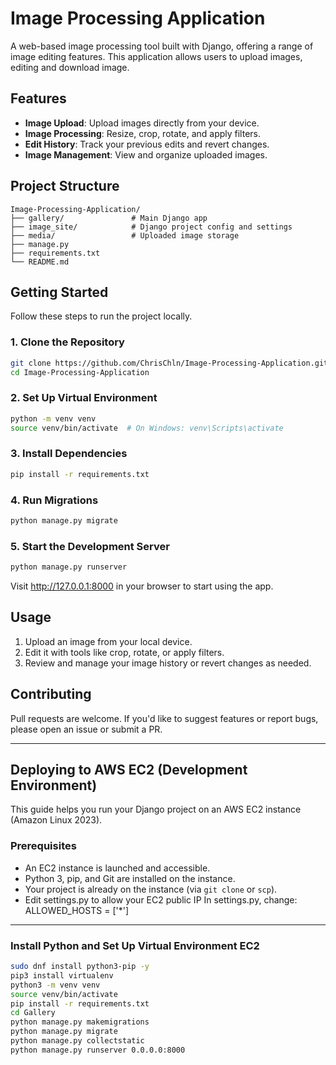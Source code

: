 # Image Processing Application

A web-based image processing tool built with Django, offering a range of image editing features. This application allows users to upload images, editing and download image.

## Features

- **Image Upload**: Upload images directly from your device.
- **Image Processing**: Resize, crop, rotate, and apply filters.
- **Edit History**: Track your previous edits and revert changes.
- **Image Management**: View and organize uploaded images.

## Project Structure

```
Image-Processing-Application/
├── gallery/               # Main Django app
├── image_site/            # Django project config and settings
├── media/                 # Uploaded image storage
├── manage.py             
├── requirements.txt       
└── README.md              
```

## Getting Started

Follow these steps to run the project locally.

### 1. Clone the Repository

```bash
git clone https://github.com/ChrisChln/Image-Processing-Application.git
cd Image-Processing-Application
```

### 2. Set Up Virtual Environment

```bash
python -m venv venv
source venv/bin/activate  # On Windows: venv\Scripts\activate
```

### 3. Install Dependencies

```bash
pip install -r requirements.txt
```

### 4. Run Migrations

```bash
python manage.py migrate
```

### 5. Start the Development Server

```bash
python manage.py runserver
```

Visit http://127.0.0.1:8000 in your browser to start using the app.

## Usage

1. Upload an image from your local device.
2. Edit it with tools like crop, rotate, or apply filters.
3. Review and manage your image history or revert changes as needed.

## Contributing

Pull requests are welcome. If you'd like to suggest features or report bugs, please open an issue or submit a PR.




---

## Deploying to AWS EC2 (Development Environment)

This guide helps you run your Django project on an AWS EC2 instance (Amazon Linux 2023).

### Prerequisites

- An EC2 instance is launched and accessible.
- Python 3, pip, and Git are installed on the instance.
- Your project is already on the instance (via `git clone` or `scp`).
- Edit settings.py to allow your EC2 public IP
  In settings.py, change:
  ALLOWED_HOSTS = ['*']

---

### Install Python and Set Up Virtual Environment EC2

```bash
sudo dnf install python3-pip -y
pip3 install virtualenv
python3 -m venv venv
source venv/bin/activate
pip install -r requirements.txt
cd Gallery
python manage.py makemigrations
python manage.py migrate
python manage.py collectstatic
python manage.py runserver 0.0.0.0:8000
```

